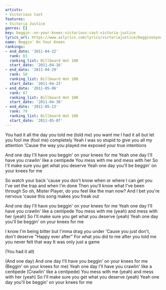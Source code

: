 ```yaml
---
artists:
- Victorious Cast
features:
- Victoria Justice
genres: []
key: beggin--on-your-knees-victorious-cast-victoria-justice
lyrics_url: https://www.azlyrics.com/lyrics/victoriajustice/begginonyourknees.html
name: Beggin' On Your Knees
rankings:
- end_date: '2011-04-22'
  rank: 83
  ranking_list: Billboard Hot 100
  start_date: '2011-04-16'
- end_date: '2011-04-29'
  rank: 58
  ranking_list: Billboard Hot 100
  start_date: '2011-04-23'
- end_date: '2011-05-06'
  rank: 87
  ranking_list: Billboard Hot 100
  start_date: '2011-04-30'
- end_date: '2011-05-13'
  rank: 79
  ranking_list: Billboard Hot 100
  start_date: '2011-05-07'
---
```


You had it all the day you told me (told me) you want me
I had it all but let you fool me (fool me) completely
Yeah I was so stupid to give you all my attention
'Cause the way you played me exposed your true intentions

And one day I'll have you beggin' on your knees for me
Yeah one day I'll have you crawlin' like a centipede
You mess with me and mess with her
So I'll make sure you get what you deserve
Yeah one day you'll be beggin' on your knees for me

So watch your back 'cause you don't know when or where I can get you
I've set the trap and when I'm done
Then you'll know what I've been through
So oh, Mister Player, do you feel like the man now?
And I bet you're nervous 'cause this song makes you freak out

And one day I'll have you beggin' on your knees for me
Yeah one day I'll have you crawlin' like a centipede
You mess with me (yeah) and mess with her (yeah)
So I'll make sure you get what you deserve (yeah)
Yeah one day you'll be beggin' on your knees for me

I know I'm being bitter but I'mma drag you under
'Cause you just don't, don't deserve "Happy ever after"
For what you did to me after you told me you never felt that way
It was only just a game

(You had it all)

(And one day)
And one day I'll have you beggin' on your knees for me
(Beggin' on your knees for me)
Yeah one day I'll have you crawlin' like a centipede
(Crawlin' like a centipede)
You mess with me (yeah) and mess with her (yeah)
So I'll make sure you get what you deserve (yeah)
Yeah one day you'll be beggin' on your knees for me




